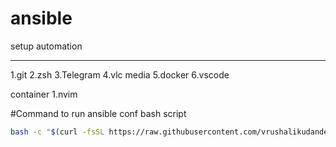 # ansible
setup automation

---------
1.git
2.zsh
3.Telegram
4.vlc media
5.docker 
6.vscode


container
1.nvim

#Command to run ansible conf bash script
```bash
bash -c "$(curl -fsSL https://raw.githubusercontent.com/vrushalikudande/ansible-custom-config/main/bin/ansible)"
```
